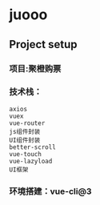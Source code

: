 # juooo

## Project setup
### 项目:聚橙购票

### 技术栈：
    axios
    vuex
    vue-router
    js组件封装
    UI组件封装
    better-scroll
    vue-touch
    vue-lazyload
    UI框架

### 环境搭建：vue-cli@3

